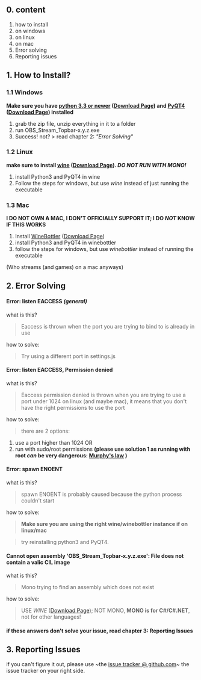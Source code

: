 ## 0. content

1. how to install
  1. on windows
  2. on linux
  3. on mac
2. Error solving
3. Reporting issues

## 1. How to Install?

### 1.1 Windows

**Make sure you have [python 3.3 or newer](https://www.python.org/) ([Download Page](https://www.python.org/downloads/)) and [PyQT4](http://www.riverbankcomputing.com/software/pyqt/intro) ([Download Page](http://www.riverbankcomputing.com/software/pyqt/download)) installed**

1. grab the zip file, unzip everything in it to a folder
2. run OBS_Stream_Topbar-x.y.z.exe
3. Success! not? > read chapter 2: _"Error Solving"_

### 1.2 Linux

**make sure to install [wine](https://www.winehq.org/) ([Download Page](https://www.winehq.org/download/)). _DO NOT RUN WITH MONO!_**

1. install Python3 and PyQT4 in wine
2. Follow the steps for windows, but use _wine_ instead of just running the executable

### 1.3 Mac

**I DO NOT OWN A MAC, I DON'T OFFICIALLY SUPPORT IT; I DO _NOT_ KNOW IF THIS WORKS**

1. Install [WineBottler](http://winebottler.kronenberg.org/) ([Download Page](http://winebottler.kronenberg.org/downloads))
2. install Python3 and PyQT4 in winebottler
3. follow the steps for windows, but use _winebottler_ instead of running the executable

(Who streams (and games) on a mac anyways)

## 2. Error Solving

#### Error: listen EACCESS _(general)_
what is this?
> Eaccess is thrown when the port you are trying to bind to is already in use

how to solve:
> Try using a different port in settings.js

#### Error: listen EACCESS, Permission denied
what is this?
> Eaccess permission denied is thrown when you are trying to use a port under 1024 on linux (and maybe mac), it means that you don't have the right permissions to use the port

how to solve:
> there are 2 options:
1. use a port higher than 1024 OR
2. run with sudo/root permissions **(please use solution 1 as running with root _can_ be very dangerous: [Murphy's law](http://en.wikipedia.org/wiki/Murphy%27s_law) )**

#### Error: spawn ENOENT
what is this?
> spawn ENOENT is probably caused because the python process couldn't start

how to solve:
> **Make sure you are using the right wine/winebottler instance if on linux/mac**

>try reinstalling python3 and PyQT4.

#### Cannot open assembly 'OBS_Stream_Topbar-x.y.z.exe': File does not contain a valic CIL image
what is this?
> Mono trying to find an assembly which does not exist

how to solve:
> USE _WINE_ ([Download Page](https://www.winehq.org/download/)); NOT MONO, **MONO is for C#/C#.NET**, not for other languages!

#### if these answers don't solve your issue, read chapter 3: Reporting Issues

## 3. Reporting Issues

if you can't figure it out, please use ~the [issue tracker @ github.com](https://github.com/jojoxd/stream-topbar-issues/issues)~ the issue tracker on your right side.
